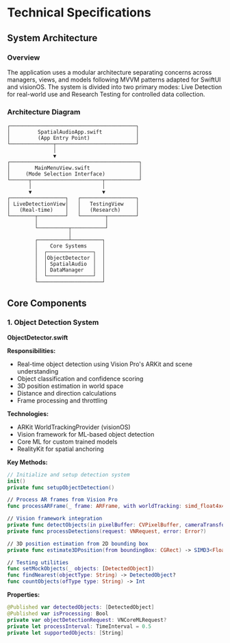 # Technical Specifications

## System Architecture

### Overview
The application uses a modular architecture separating concerns across managers, views, and models following MVVM patterns adapted for SwiftUI and visionOS. The system is divided into two primary modes: Live Detection for real-world use and Research Testing for controlled data collection.

### Architecture Diagram
```
┌─────────────────────────────────────────┐
│         SpatialAudioApp.swift           │
│         (App Entry Point)               │
└──────────────┬──────────────────────────┘
               │
               ▼
┌──────────────────────────────────────────┐
│        MainMenuView.swift                │
│     (Mode Selection Interface)           │
└──────┬───────────────────────┬───────────┘
       │                       │
       ▼                       ▼
┌──────────────────┐   ┌──────────────────┐
│ LiveDetectionView│   │   TestingView    │
│   (Real-time)    │   │   (Research)     │
└────────┬─────────┘   └────────┬─────────┘
         │                      │
         └──────────┬───────────┘
                    │
         ┌──────────┴──────────┐
         │    Core Systems     │
         │  ┌───────────────┐  │
         │  │ObjectDetector │  │
         │  │ SpatialAudio  │  │
         │  │ DataManager   │  │
         │  └───────────────┘  │
         └─────────────────────┘
```

## Core Components

### 1. Object Detection System

**ObjectDetector.swift**

**Responsibilities:**
- Real-time object detection using Vision Pro's ARKit and scene understanding
- Object classification and confidence scoring
- 3D position estimation in world space
- Distance and direction calculations
- Frame processing and throttling

**Technologies:**
- ARKit WorldTrackingProvider (visionOS)
- Vision framework for ML-based object detection
- Core ML for custom trained models
- RealityKit for spatial anchoring

**Key Methods:**
```swift
// Initialize and setup detection system
init()
private func setupObjectDetection()

// Process AR frames from Vision Pro
func processARFrame(_ frame: ARFrame, with worldTracking: simd_float4x4)

// Vision framework integration
private func detectObjects(in pixelBuffer: CVPixelBuffer, cameraTransform: simd_float4x4)
private func processDetections(request: VNRequest, error: Error?)

// 3D position estimation from 2D bounding box
private func estimate3DPosition(from boundingBox: CGRect) -> SIMD3<Float>

// Testing utilities
func setMockObjects(_ objects: [DetectedObject])
func findNearest(objectType: String) -> DetectedObject?
func countObjects(ofType type: String) -> Int
```

**Properties:**
```swift
@Published var detectedObjects: [DetectedObject]
@Published var isProcessing: Bool
private var objectDetectionRequest: VNCoreMLRequest?
private let processInterval: TimeInterval = 0.5
private let supportedObjects: [String]
```
